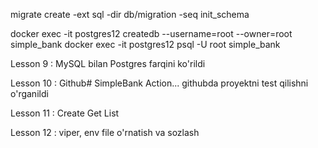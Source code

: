 migrate create -ext sql -dir db/migration -seq init_schema

docker exec -it postgres12 createdb --username=root --owner=root simple_bank
docker exec -it postgres12 psql -U root simple_bank


Lesson 9 : MySQL bilan Postgres farqini ko'rildi
 
Lesson 10 : Github# SimpleBank Action... githubda proyektni test qilishni o'rganildi

Lesson 11 : Create Get List

Lesson 12 : viper, env file o'rnatish va sozlash